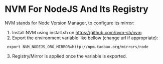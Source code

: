 # NVM For NodeJS And Its Registry

NVM stands for Node Version Manager, to configure its mirror:

1. Install NVM using install.sh on https://github.com/nvm-sh/nvm
2. Export the environment variable like bellow (change url if appropriate):

```  export NVM_NODEJS_ORG_MIRROR=http://npm.taobao.org/mirrors/node ```

3. Registry/Mirror is applied once the variable is exported.



